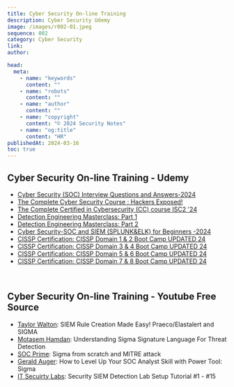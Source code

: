 ```yaml
---
title: Cyber Security On-line Training
description: Cyber Security Udemy
image: /images/r002-01.jpeg
sequence: 002
category: Cyber Security
link:
author:

head:
  meta:
    - name: "keywords"
      content: ""
    - name: "robots"
      content: ""
    - name: "author"
      content: ""
    - name: "copyright"
      content: "© 2024 Security Notes"
    - name: "og:title"
      content: "HR"
publishedAt: 2024-03-16
toc: true
---
```


## Cyber Security On-line Training - Udemy

- <a href="https://www.udemy.com/course/cyber-security-soc-interview-questions-and-answers/?couponCode=KEEPLEARNING">Cyber Security (SOC) Interview Questions and Answers-2024</a>
- <a href="https://www.udemy.com/course/the-complete-internet-security-privacy-course-volume-1/?couponCode=KEEPLEARNING">The Complete Cyber Security Course : Hackers Exposed!</a>
- <a href="https://www.udemy.com/course/certifiedincybersecurity/?couponCode=KEEPLEARNING">The Complete Certified in Cybersecurity (CC) course ISC2 '24</a>
- <a href="https://www.udemy.com/course/detection-engineering-masterclass-part-1/?couponCode=KEEPLEARNING">Detection Engineering Masterclass: Part 1</a>
- <a href="https://www.udemy.com/course/detection-engineering-masterclass-part-2/?couponCode=KEEPLEARNING">Detection Engineering Masterclass: Part 2</a>
- <a href="https://www.udemy.com/course/cyber-security-soc-fundamentals/?couponCode=KEEPLEARNING">Cyber Security-SOC and SIEM (SPLUNK&ELK) for Beginners -2024</a>
- <a href="https://www.udemy.com/course/cissp-domain-1-2/?couponCode=KEEPLEARNING">CISSP Certification: CISSP Domain 1 & 2 Boot Camp UPDATED 24</a>
- <a href="https://www.udemy.com/course/cissp-domain-3-4">CISSP Certification: CISSP Domain 3 & 4 Boot Camp UPDATED 24</a>
- <a href="https://www.udemy.com/course/cissp-domain-5-6">CISSP Certification: CISSP Domain 5 & 6 Boot Camp UPDATED 24</a>
- <a href="https://www.udemy.com/course/cissp-domain-7-8">CISSP Certification: CISSP Domain 7 & 8 Boot Camp UPDATED 24</a>

<br>

## Cyber Security On-line Training - Youtube Free Source

- <a href="https://www.youtube.com/watch?v=ByAn1usWgnI">Taylor Walton</a>: SIEM Rule Creation Made Easy! Praeco/Elastalert and SIGMA
- <a href="https://www.youtube.com/watch?v=-CWvI4ixJw0">Motasem Hamdan</a>: Understanding Sigma Signature Language For Threat Detection
- <a href="https://www.youtube.com/watch?v=KyH_IGdC8DM">SOC Prime</a>: Sigma from scratch and MITRE attack
- <a href="https://www.youtube.com/watch?v=jIpujayFX1E">Gerald Auger</a>: How to Level Up Your SOC Analyst Skill with Power Tool: Sigma
- <a href="https://www.youtube.com/playlist?list=PLyJqGMYm0vnMHLPbmT1-fknzTzR7auBEb">IT Secuirty Labs</a>: Security SIEM Detection Lab Setup Tutorial #1 - #15
